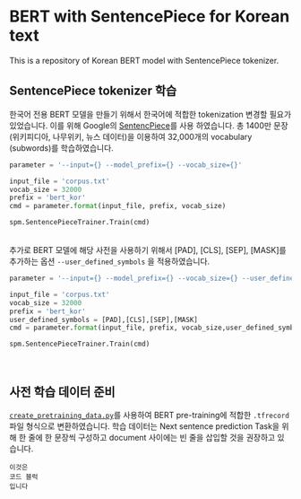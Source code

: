 # BERT with SentencePiece for Korean text
This is a repository of Korean BERT model with SentencePiece tokenizer.

## SentencePiece tokenizer 학습
 한국어 전용 BERT 모델을 만들기 위해서 한국어에 적합한 tokenization 변경할 필요가 있었습니다. 이를 위해 Google의 [SentencPiece](https://github.com/google/sentencepiece)를 사용 하였습니다. 총 1400만 문장(위키피디아, 나무위키, 뉴스 데이터)을 이용하여 32,000개의 vocabulary (subwords)를 학습하였습니다.
 <br>
 
```python
parameter = '--input={} --model_prefix={} --vocab_size={}'

input_file = 'corpus.txt'
vocab_size = 32000
prefix = 'bert_kor'
cmd = parameter.format(input_file, prefix, vocab_size)

spm.SentencePieceTrainer.Train(cmd)
```   
<br>
추가로 BERT 모델에 해당 사전을 사용하기 위해서 [PAD], [CLS], [SEP], [MASK]를 추가하는 옵션 <code>--user_defined_symbols</code> 을 적용하였습니다.
      
```python
parameter = '--input={} --model_prefix={} --vocab_size={} --user_defined_symbols={}'

input_file = 'corpus.txt'
vocab_size = 32000
prefix = 'bert_kor'
user_defined_symbols = [PAD],[CLS],[SEP],[MASK]
cmd = parameter.format(input_file, prefix, vocab_size,user_defined_symbols)

spm.SentencePieceTrainer.Train(cmd)
```   
<br>

## 사전 학습 데이터 준비
 <code>[create_pretraining_data.py](https://github.com/google-research/bert/blob/master/create_pretraining_data.py)</code>를 사용하여 BERT pre-training에 적합한 <code>.tfrecord</code> 파일 형식으로 변환하였습니다. 학습 데이터는 Next sentence prediction Task을 위해 한 줄에 한 문장씩 구성하고 document 사이에는 빈 줄을 삽입할 것을 권장하고 있습니다. 
 
~~~
이것은 
코드 블럭
입니다
~~~
 


